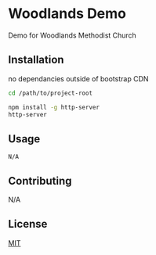# Woodlands Demo

Demo for Woodlands Methodist Church

## Installation

no dependancies outside of bootstrap CDN 


```bash
cd /path/to/project-root

npm install -g http-server
http-server

```

## Usage

```
N/A
```

## Contributing

N/A

## License

[MIT](https://choosealicense.com/licenses/mit/)
